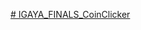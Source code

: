 [# IGAYA_FINALS_CoinClicker](https://drive.google.com/file/d/1FwFBoyTFai57emkZSgeNwqw6EODSLznM/view?usp=sharing)
